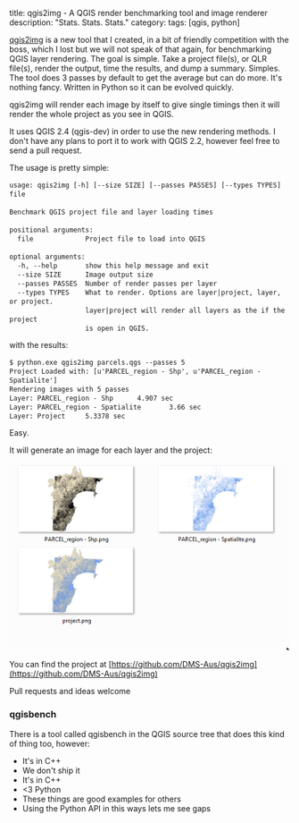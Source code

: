 title: qgis2img - A QGIS render benchmarking tool and image renderer
description: "Stats. Stats. Stats."
category: 
tags: [qgis, python]

[qgis2img](https://github.com/DMS-Aus/qgis2img) is a new tool that I created, in a bit of friendly competition with the boss, which I lost but we will not speak of that again, for benchmarking QGIS layer rendering.  The goal is simple. Take a project file(s), or QLR file(s), render the output, time the results, and dump a summary.  Simples.  The tool does 3 passes by default to get the average but can do more.  It's nothing fancy. Written in Python so it can be evolved quickly. 

qgis2img will render each image by itself to give single timings then it will render the whole project as you see in QGIS.

It uses QGIS 2.4 (qgis-dev) in order to use the new rendering methods.  I don't have any plans to port it to work with QGIS 2.2, however feel free to send a pull request. 

The usage is pretty simple:

```
usage: qgis2img [-h] [--size SIZE] [--passes PASSES] [--types TYPES] file

Benchmark QGIS project file and layer loading times

positional arguments:
  file             Project file to load into QGIS

optional arguments:
  -h, --help       show this help message and exit
  --size SIZE      Image output size
  --passes PASSES  Number of render passes per layer
  --types TYPES    What to render. Options are layer|project, layer, or project.
                   layer|project will render all layers as the if the project
                   is open in QGIS.
```

with the results:

```
$ python.exe qgis2img parcels.qgs --passes 5
Project Loaded with: [u'PARCEL_region - Shp', u'PARCEL_region - Spatialite']
Rendering images with 5 passes
Layer: PARCEL_region - Shp      4.907 sec
Layer: PARCEL_region - Spatialite       3.66 sec
Layer: Project     5.3378 sec
```

Easy. 

It will generate an image for each layer and the project:

![Alt Text](/images/qgis2img.png)

You can find the project at [https://github.com/DMS-Aus/qgis2img](https://github.com/DMS-Aus/qgis2img)

Pull requests and ideas welcome

### qgisbench

There is a tool called qgisbench in the QGIS source tree that does this kind of thing too, however:

 - It's in C++
 - We don't ship it
 - It's in C++
 - <3 Python
 - These things are good examples for others
 - Using the Python API in this ways lets me see gaps